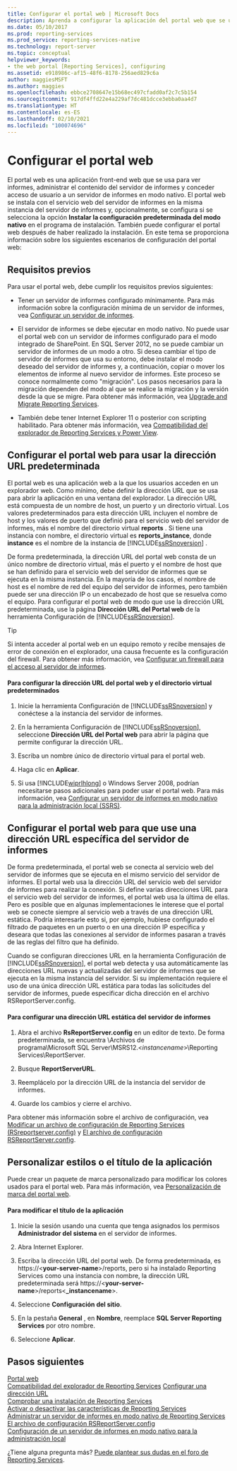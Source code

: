 ```yaml
---
title: Configurar el portal web | Microsoft Docs
description: Aprenda a configurar la aplicación del portal web que se usa para ver informes, administrar el contenido del servidor de informes y conceder acceso de usuario a un servidor de informes en modo nativo.
ms.date: 05/10/2017
ms.prod: reporting-services
ms.prod_service: reporting-services-native
ms.technology: report-server
ms.topic: conceptual
helpviewer_keywords:
- the web portal [Reporting Services], configuring
ms.assetid: e918986c-af15-48f6-8178-256aed829c6a
author: maggiesMSFT
ms.author: maggies
ms.openlocfilehash: ebbce2708647e15b68ec497cfadd0af2c7c5b154
ms.sourcegitcommit: 917df4ffd22e4a229af7dc481dcce3ebba0aa4d7
ms.translationtype: HT
ms.contentlocale: es-ES
ms.lasthandoff: 02/10/2021
ms.locfileid: "100074696"
---
```

# <a name="configure-the-web-portal"></a>Configurar el portal web

El portal web es una aplicación front-end web que se usa para ver informes, administrar el contenido del servidor de informes y conceder acceso de usuario a un servidor de informes en modo nativo. El portal web se instala con el servicio web del servidor de informes en la misma instancia del servidor de informes y, opcionalmente, se configura si se selecciona la opción **Instalar la configuración predeterminada del modo nativo** en el programa de instalación. También puede configurar el portal web después de haber realizado la instalación. En este tema se proporciona información sobre los siguientes escenarios de configuración del portal web:

## <a name="prerequisites"></a>Requisitos previos

Para usar el portal web, debe cumplir los requisitos previos siguientes:

- Tener un servidor de informes configurado mínimamente. Para más información sobre la configuración mínima de un servidor de informes, vea [Configurar un servidor de informes](../../reporting-services/report-server/configure-a-report-server-reporting-services-native-mode.md).

- El servidor de informes se debe ejecutar en modo nativo. No puede usar el portal web con un servidor de informes configurado para el modo integrado de SharePoint. En SQL Server 2012, no se puede cambiar un servidor de informes de un modo a otro. Si desea cambiar el tipo de servidor de informes que usa su entorno, debe instalar el modo deseado del servidor de informes y, a continuación, copiar o mover los elementos de informe al nuevo servidor de informes. Este proceso se conoce normalmente como "migración". Los pasos necesarios para la migración dependen del modo al que se realice la migración y la versión desde la que se migre. Para obtener más información, vea [Upgrade and Migrate Reporting Services](../../reporting-services/install-windows/upgrade-and-migrate-reporting-services.md).

- También debe tener Internet Explorer 11 o posterior con scripting habilitado. Para obtener más información, vea [Compatibilidad del explorador de Reporting Services y Power View](../../reporting-services/browser-support-for-reporting-services-and-power-view.md).

## <a name="configure-the-web-portal-to-use-the-default-url"></a>Configurar el portal web para usar la dirección URL predeterminada

El portal web es una aplicación web a la que los usuarios acceden en un explorador web. Como mínimo, debe definir la dirección URL que se usa para abrir la aplicación en una ventana del explorador. La dirección URL está compuesta de un nombre de host, un puerto y un directorio virtual. Los valores predeterminados para esta dirección URL incluyen el nombre de host y los valores de puerto que definió para el servicio web del servidor de informes, más el nombre del directorio virtual **reports** . Si tiene una instancia con nombre, el directorio virtual es **reports_instance**, donde **instance** es el nombre de la instancia de [!INCLUDE[ssRSnoversion](../../includes/ssrsnoversion-md.md)] .

De forma predeterminada, la dirección URL del portal web consta de un único nombre de directorio virtual, más el puerto y el nombre de host que se han definido para el servicio web del servidor de informes que se ejecuta en la misma instancia. En la mayoría de los casos, el nombre de host es el nombre de red del equipo del servidor de informes, pero también puede ser una dirección IP o un encabezado de host que se resuelva como el equipo. Para configurar el portal web de modo que use la dirección URL predeterminada, use la página **Dirección URL del Portal web** de la herramienta Configuración de [!INCLUDE[ssRSnoversion](../../includes/ssrsnoversion-md.md)].

> [!TIP]
> Si intenta acceder al portal web en un equipo remoto y recibe mensajes de error de conexión en el explorador, una causa frecuente es la configuración del firewall. Para obtener más información, vea [Configurar un firewall para el acceso al servidor de informes](../../reporting-services/report-server/configure-a-firewall-for-report-server-access.md).

#### <a name="to-configure-the-default-the-web-portal-url-and-virtual-directory"></a>Para configurar la dirección URL del portal web y el directorio virtual predeterminados

1. Inicie la herramienta Configuración de [!INCLUDE[ssRSnoversion](../../includes/ssrsnoversion-md.md)] y conéctese a la instancia del servidor de informes.

2. En la herramienta Configuración de [!INCLUDE[ssRSnoversion](../../includes/ssrsnoversion-md.md)], seleccione **Dirección URL del Portal web** para abrir la página que permite configurar la dirección URL.

3. Escriba un nombre único de directorio virtual para el portal web.

4. Haga clic en **Aplicar**.

5. Si usa [!INCLUDE[wiprlhlong](../../includes/wiprlhlong-md.md)] o Windows Server 2008, podrían necesitarse pasos adicionales para poder usar el portal web. Para más información, vea [Configurar un servidor de informes en modo nativo para la administración local &#40;SSRS&#41;](../../reporting-services/report-server/configure-a-native-mode-report-server-for-local-administration-ssrs.md).

## <a name="configure-the-web-portal-to-use-a-specific-report-server-url"></a>Configurar el portal web para que use una dirección URL específica del servidor de informes

De forma predeterminada, el portal web se conecta al servicio web del servidor de informes que se ejecuta en el mismo servicio del servidor de informes. El portal web usa la dirección URL del servicio web del servidor de informes para realizar la conexión. Si define varias direcciones URL para el servicio web del servidor de informes, el portal web usa la última de ellas. Pero es posible que en algunas implementaciones le interese que el portal web se conecte siempre al servicio web a través de una dirección URL estática. Podría interesarle esto si, por ejemplo, hubiese configurado el filtrado de paquetes en un puerto o en una dirección IP específica y deseara que todas las conexiones al servidor de informes pasaran a través de las reglas del filtro que ha definido.

Cuando se configuran direcciones URL en la herramienta Configuración de [!INCLUDE[ssRSnoversion](../../includes/ssrsnoversion-md.md)], el portal web detecta y usa automáticamente las direcciones URL nuevas y actualizadas del servidor de informes que se ejecuta en la misma instancia del servidor. Si su implementación requiere el uso de una única dirección URL estática para todas las solicitudes del servidor de informes, puede especificar dicha dirección en el archivo RSReportServer.config.

#### <a name="to-configure-a-static-report-server-url"></a>Para configurar una dirección URL estática del servidor de informes

1. Abra el archivo **RsReportServer.config** en un editor de texto. De forma predeterminada, se encuentra \Archivos de programa\Microsoft SQL Server\MSRS12.\<*instancename*>\Reporting Services\ReportServer.  

2. Busque **ReportServerURL**.

3. Reemplácelo por la dirección URL de la instancia del servidor de informes.

4. Guarde los cambios y cierre el archivo.

Para obtener más información sobre el archivo de configuración, vea [Modificar un archivo de configuración de Reporting Services &#40;RSreportserver.config&#41;](../../reporting-services/report-server/modify-a-reporting-services-configuration-file-rsreportserver-config.md) y [El archivo de configuración RSReportServer.config](../../reporting-services/report-server/rsreportserver-config-configuration-file.md).

## <a name="customize-styles-or-application-title"></a>Personalizar estilos o el título de la aplicación

Puede crear un paquete de marca personalizado para modificar los colores usados para el portal web. Para más información, vea [Personalización de marca del portal web](../branding-the-web-portal.md).

#### <a name="to-modify-application-title"></a>Para modificar el título de la aplicación

1. Inicie la sesión usando una cuenta que tenga asignados los permisos **Administrador del sistema** en el servidor de informes.

2. Abra Internet Explorer.

3. Escriba la dirección URL del portal web. De forma predeterminada, es https://\<**your-server-name**>/reports, pero si ha instalado Reporting Services como una instancia con nombre, la dirección URL predeterminada será https://\<**your-server-name**>/reports\<**_instancename**>.

4. Seleccione **Configuración del sitio**.

5. En la pestaña **General** , en **Nombre**, reemplace **SQL Server Reporting Services** por otro nombre.

6. Seleccione **Aplicar**.

## <a name="next-steps"></a>Pasos siguientes

[Portal web](../../reporting-services/web-portal-ssrs-native-mode.md)  
[Compatibilidad del explorador de Reporting Services](../../reporting-services/browser-support-for-reporting-services-and-power-view.md)
[Configurar una dirección URL](../../reporting-services/install-windows/configure-a-url-ssrs-configuration-manager.md)   
[Comprobar una instalación de Reporting Services](../../reporting-services/install-windows/verify-a-reporting-services-installation.md)   
[Activar o desactivar las características de Reporting Services](../../reporting-services/report-server/turn-reporting-services-features-on-or-off.md)   
[Administrar un servidor de informes en modo nativo de Reporting Services](../../reporting-services/report-server/manage-a-reporting-services-native-mode-report-server.md)   
[El archivo de configuración RSReportServer.config](../../reporting-services/report-server/rsreportserver-config-configuration-file.md)   
[Configuración de un servidor de informes en modo nativo para la administración local](../../reporting-services/report-server/configure-a-native-mode-report-server-for-local-administration-ssrs.md)

 ¿Tiene alguna pregunta más? [Puede plantear sus dudas en el foro de Reporting Services](https://go.microsoft.com/fwlink/?LinkId=620231).

